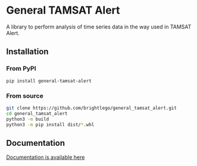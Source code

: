 # General TAMSAT Alert

A library to perform analysis of time series data in the way used in TAMSAT Alert.

## Installation
### From PyPI
`pip install general-tamsat-alert`
### From source
```bash
git clone https://github.com/brightlego/general_tamsat_alert.git
cd general_tamsat_alert
python3 -m build
python3 -m pip install dist/*.whl
```
## Documentation
[Documentation is available here](https://github.com/brightlego/general_tamsat_alert/wiki)